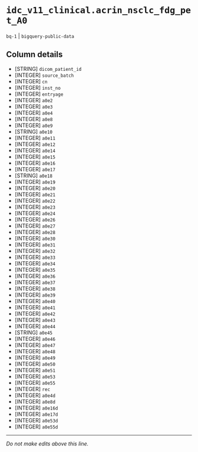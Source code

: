 # `idc_v11_clinical.acrin_nsclc_fdg_pet_A0`
`bq-1` | `bigquery-public-data`

## Column details
* [STRING]    `dicom_patient_id`
* [INTEGER]   `source_batch`
* [INTEGER]   `cn`
* [INTEGER]   `inst_no`
* [INTEGER]   `entryage`
* [INTEGER]   `a0e2`
* [INTEGER]   `a0e3`
* [INTEGER]   `a0e4`
* [INTEGER]   `a0e8`
* [INTEGER]   `a0e9`
* [STRING]    `a0e10`
* [INTEGER]   `a0e11`
* [INTEGER]   `a0e12`
* [INTEGER]   `a0e14`
* [INTEGER]   `a0e15`
* [INTEGER]   `a0e16`
* [INTEGER]   `a0e17`
* [STRING]    `a0e18`
* [INTEGER]   `a0e19`
* [INTEGER]   `a0e20`
* [INTEGER]   `a0e21`
* [INTEGER]   `a0e22`
* [INTEGER]   `a0e23`
* [INTEGER]   `a0e24`
* [INTEGER]   `a0e26`
* [INTEGER]   `a0e27`
* [INTEGER]   `a0e28`
* [INTEGER]   `a0e30`
* [INTEGER]   `a0e31`
* [INTEGER]   `a0e32`
* [INTEGER]   `a0e33`
* [INTEGER]   `a0e34`
* [INTEGER]   `a0e35`
* [INTEGER]   `a0e36`
* [INTEGER]   `a0e37`
* [INTEGER]   `a0e38`
* [INTEGER]   `a0e39`
* [INTEGER]   `a0e40`
* [INTEGER]   `a0e41`
* [INTEGER]   `a0e42`
* [INTEGER]   `a0e43`
* [INTEGER]   `a0e44`
* [STRING]    `a0e45`
* [INTEGER]   `a0e46`
* [INTEGER]   `a0e47`
* [INTEGER]   `a0e48`
* [INTEGER]   `a0e49`
* [INTEGER]   `a0e50`
* [INTEGER]   `a0e51`
* [INTEGER]   `a0e53`
* [INTEGER]   `a0e55`
* [INTEGER]   `rec`
* [INTEGER]   `a0e4d`
* [INTEGER]   `a0e8d`
* [INTEGER]   `a0e16d`
* [INTEGER]   `a0e17d`
* [INTEGER]   `a0e53d`
* [INTEGER]   `a0e55d`

-------------------------------------------------------------------------------
*Do not make edits above this line.*
